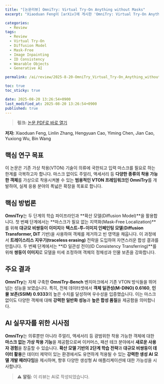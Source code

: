 ```yaml
---
title: "[논문리뷰] OmniTry: Virtual Try-On Anything without Masks"
excerpt: "Xiaoduan Feng이 [arXiv]에 게시한 'OmniTry: Virtual Try-On Anything without Masks' 논문에 대한 자세한 리뷰입니다."

categories:
  - Review
tags:
  - Review
  - Virtual Try-On
  - Diffusion Model
  - Mask-Free
  - Image Inpainting
  - ID Consistency
  - Wearable Objects
  - Generative AI

permalink: /ai/review/2025-8-20-OmniTry_Virtual_Try-On_Anything_without_Masks/

toc: true
toc_sticky: true

date: 2025-08-20 13:26:54+0900
last_modified_at: 2025-08-20 13:26:54+0900
published: true
---
```

> **링크:** [논문 PDF로 바로 열기](https://arxiv.org/abs/2508.13632)

**저자:** Xiaoduan Feng, Linlin Zhang, Hengyuan Cao, Yiming Chen, Jian Cao, Yuxiong Wu, Bin Wang



## 핵심 연구 목표
이 논문은 기존 가상 착용(VTON) 기술이 의류에 국한되고 입력 마스크를 필요로 하는 한계를 극복하고자 합니다. 마스크 없이도 주얼리, 액세서리 등 **다양한 종류의 착용 가능한 객체**를 가상으로 착용시켜볼 수 있는 **범용적인 VTON 프레임워크인 OmniTry**를 개발하여, 실제 응용 분야의 폭넓은 확장을 목표로 합니다.

## 핵심 방법론
**OmniTry**는 두 단계의 학습 파이프라인과 **확산 모델(Diffusion Model)**을 활용합니다. 첫 번째 단계에서는 **마스크가 필요 없는 지역화(Mask-Free Localization)**를 위해 **대규모 비쌍둥이 이미지**와 **텍스트-투-이미지 인페인팅 모델**(**Diffusion Transformer, DiT** 기반)을 사용하여 객체를 제거하고 빈 영역을 채웁니다. 이 과정에서 **트레이스리스 지우기(traceless erasing)** 전략을 도입하여 자연스러운 합성 결과를 만듭니다. 두 번째 단계에서는 **ID 일관성 전이(ID Consistency Transferring)**를 위해 **쌍둥이 이미지**로 모델을 미세 조정하여 객체의 정체성과 인물 보존을 강화합니다.

## 주요 결과
**OmniTry**는 자체 구축한 **OmniTry-Bench** 벤치마크에서 기존 VTON 방식들을 뛰어넘는 성능을 보였습니다. 특히, 전체 데이터셋에서 **객체 일관성(M-DINO) 0.6160**, **인물 보존(SSIM) 0.9333**의 높은 수치를 달성하며 우수성을 입증했습니다. 이는 마스크 없이도 다양한 객체에 대해 **강력한 일반화 성능**과 **높은 합성 품질**을 제공함을 의미합니다.

## AI 실무자를 위한 시사점
**OmniTry**는 의류뿐만 아니라 주얼리, 액세서리 등 광범위한 착용 가능한 객체에 대한 **마스크 없는 가상 착용 기능**을 제공함으로써 이커머스, 패션 테크 분야에서 **새로운 사용자 경험**을 창출할 수 있습니다. **확산 모델 기반의 2단계 학습 전략**과 **대규모 비쌍둥이 데이터 활용**은 데이터 제약이 있는 환경에서도 유연하게 적용될 수 있는 **강력한 생성 AI 모델 개발 패러다임**을 제시하며, 향후 다양한 생성형 AI 애플리케이션에 대한 가능성을 시사합니다.

> ⚠️ **알림:** 이 리뷰는 AI로 작성되었습니다.